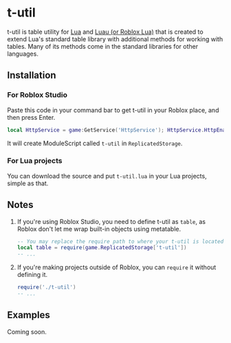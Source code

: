 # t-util
t-util is table utility for [Lua](https://lua.org) and [Luau (or Roblox Lua)](https://luau-lang.org) that is created to extend Lua's standard table library with additional methods for working with tables. Many of its methods come in the standard libraries for other languages.

## Installation
### For Roblox Studio
Paste this code in your command bar to get t-util in your Roblox place, and then press Enter.
```lua
local HttpService = game:GetService('HttpService'); HttpService.HttpEnabled = true; local source = HttpService:GetAsync('https://raw.githubusercontent.com/Loominagit/t-util/main/t-util.lua'); local script = Instance.new('ModuleScript'); script.Name = 't-util'; script.Source = source; script.Parent = game:GetService('ReplicatedStorage');
```
It will create ModuleScript called `t-util` in `ReplicatedStorage`.
### For Lua projects
You can download the source and put `t-util.lua` in your Lua projects, simple as that.

## Notes
1. If you're using Roblox Studio, you need to define t-util as `table`, as Roblox don't let me wrap built-in objects using metatable.
   ```lua
   -- You may replace the require path to where your t-util is located.
   local table = require(game.ReplicatedStorage['t-util'])
   -- ...
   ```
2. If you're making projects outside of Roblox, you can `require` it without defining it.
   ```lua
   require('./t-util')
   -- ...
   ```

## Examples
Coming soon.
